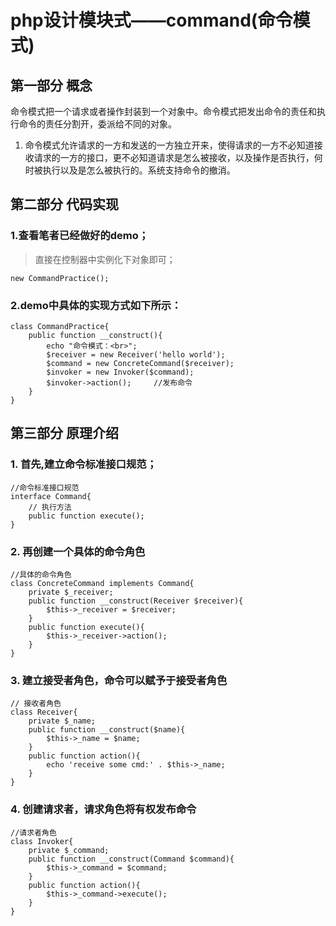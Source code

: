 # php设计模块式——command(命令模式)
## 第一部分 概念
命令模式把一个请求或者操作封装到一个对象中。命令模式把发出命令的责任和执行命令的责任分割开，委派给不同的对象。

1. 命令模式允许请求的一方和发送的一方独立开来，使得请求的一方不必知道接收请求的一方的接口，更不必知道请求是怎么被接收，以及操作是否执行，何时被执行以及是怎么被执行的。系统支持命令的撤消。

## 第二部分 代码实现

### 1.查看笔者已经做好的demo；
> 直接在控制器中实例化下对象即可；

```
new CommandPractice();
```
### 2.demo中具体的实现方式如下所示：
```
class CommandPractice{
    public function __construct(){
        echo "命令模式：<br>";
        $receiver = new Receiver('hello world');
        $command = new ConcreteCommand($receiver);
        $invoker = new Invoker($command);
        $invoker->action();     //发布命令
    }
}

```
## 第三部分 原理介绍
### 1. 首先,建立命令标准接口规范；
```
//命令标准接口规范
interface Command{
    // 执行方法
    public function execute();
}
```
### 2. 再创建一个具体的命令角色
```
//具体的命令角色
class ConcreteCommand implements Command{
    private $_receiver;
    public function __construct(Receiver $receiver){
        $this->_receiver = $receiver;
    }
    public function execute(){
        $this->_receiver->action();
    }
}
```
### 3. 建立接受者角色，命令可以赋予于接受者角色
```
// 接收者角色
class Receiver{
    private $_name;
    public function __construct($name){
        $this->_name = $name;
    }
    public function action(){
        echo 'receive some cmd:' . $this->_name;
    }
}
```
### 4. 创建请求者，请求角色将有权发布命令
```
//请求者角色
class Invoker{
    private $_command;
    public function __construct(Command $command){
        $this->_command = $command;
    }
    public function action(){
        $this->_command->execute();
    }
}
```
